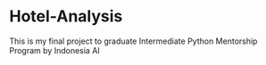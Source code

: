 # Hotel-Analysis
This is my final project to graduate Intermediate Python Mentorship Program by Indonesia AI
